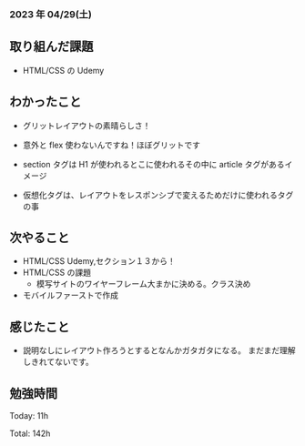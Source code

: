 ### 2023 年 04/29(土)

## 取り組んだ課題

- HTML/CSS の Udemy

## わかったこと

- グリットレイアウトの素晴らしさ！
- 意外と flex 使わないんですね！ほぼグリットです

- section タグは H1 が使われるとこに使われるその中に article タグがあるイメージ
- 仮想化タグは、レイアウトをレスポンシブで変えるためだけに使われるタグの事

## 次やること

- HTML/CSS Udemy,セクション１３から！
- HTML/CSS の課題
  - 模写サイトのワイヤーフレーム大まかに決める。クラス決め
- モバイルファーストで作成

## 感じたこと

- 説明なしにレイアウト作ろうとするとなんかガタガタになる。
  まだまだ理解しきれてないです。

## 勉強時間

Today: 11h

Total: 142h
